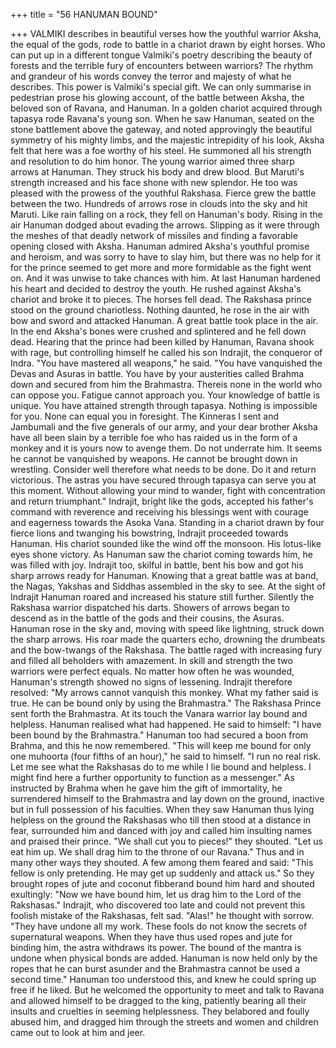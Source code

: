 +++
title = "56 HANUMAN BOUND"

+++
VALMIKI describes in beautiful verses
how the youthful warrior Aksha, the equal
of the gods, rode to battle in a chariot
drawn by eight horses.
Who can put up in a different tongue
Valmiki's poetry describing the beauty of
forests and the terrible fury of encounters
between warriors? The rhythm and
grandeur of his words convey the terror
and majesty of what he describes. This
power is Valmiki's special gift. We can
only summarise in pedestrian prose his
glowing account, of the battle between
Aksha, the beloved son of Ravana, and
Hanuman.
In a golden chariot acquired through
tapasya rode Ravana's young son. When
he saw Hanuman, seated on the stone
battlement above the gateway, and noted
approvingly the beautiful symmetry of his
mighty limbs, and the majestic intrepidity
of his look, Aksha felt that here was a foe
worthy of his steel. He summoned all his
strength and resolution to do him honor.
The young warrior aimed three sharp
arrows at Hanuman. They struck his body
and drew blood. But Maruti's strength
increased and his face shone with new
splendor. He too was pleased with the
prowess of the youthful Rakshasa.
Fierce grew the battle between the two.
Hundreds of arrows rose in clouds into the
sky and hit Maruti. Like rain falling on a
rock, they fell on Hanuman's body. Rising
in the air Hanuman dodged about evading
the arrows. Slipping as it were through the
meshes of that deadly network of missiles
and finding a favorable opening closed
with Aksha.
Hanuman admired Aksha's youthful
promise and heroism, and was sorry to
have to slay him, but there was no help for
it for the prince seemed to get more and
more formidable as the fight went on. And
it was unwise to take chances with him.
At last Hanuman hardened his heart and
decided to destroy the youth.
He rushed against Aksha's chariot and
broke it to pieces. The horses fell dead.
The Rakshasa prince stood on the ground
chariotless. Nothing daunted, he rose in
the air with bow and sword and attacked
Hanuman. A great battle took place in the
air. In the end Aksha's bones were crushed
and splintered and he fell down dead.
Hearing that the prince had been killed
by Hanuman, Ravana shook with rage, but
controlling himself he called his son
Indrajit, the conqueror of Indra.
"You have mastered all weapons," he
said. "You have vanquished the Devas and
Asuras in battle. You have by your
austerities called Brahma down and
secured from him the Brahmastra. Thereis none in the world who can oppose you.
Fatigue cannot approach you. Your
knowledge of battle is unique. You have
attained strength through tapasya. Nothing
is impossible for you. None can equal
you in foresight. The Kinneras I sent and
Jambumali and the five generals of our
army, and your dear brother Aksha have
all been slain by a terrible foe who has
raided us in the form of a monkey and it is
yours now to avenge them. Do not
underrate him. It seems he cannot be
vanquished by weapons. He cannot be
brought down in wrestling. Consider well
therefore what needs to be done. Do it and
return victorious. The astras you have
secured through tapasya can serve you at
this moment.
Without allowing your
mind to wander, fight with concentration
and return triumphant."
Indrajit, bright like the gods, accepted
his father's command with reverence and
receiving his blessings went with courage
and eagerness towards the Asoka Vana.
Standing in a chariot drawn by four
fierce lions and twanging his bowstring,
Indrajit proceeded towards Hanuman. His
chariot sounded like the wind off the
monsoon. His lotus-like eyes shone
victory.
As Hanuman saw the chariot coming
towards him, he was filled with joy.
Indrajit too, skilful in battle, bent his bow
and got his sharp arrows ready for
Hanuman. Knowing that a great battle was
at band, the Nagas, Yakshas and Siddhas
assembled in the sky to see.
At the sight of Indrajit Hanuman roared
and increased his stature still further.
Silently the Rakshasa warrior dispatched
his darts. Showers of arrows began to
descend as in the battle of the gods and
their cousins, the Asuras. Hanuman rose
in the sky and, moving with speed like
lightning, struck down the sharp arrows.
His roar made the quarters echo, drowning
the drumbeats and the bow-twangs of the
Rakshasa.
The battle raged with increasing fury
and filled all beholders with amazement.
In skill and strength the two warriors were
perfect equals. No matter how often he
was
wounded,
Hanuman's
strength
showed no signs of lessening. Indrajit
therefore resolved: "My arrows cannot
vanquish this monkey. What my father
said is true. He can be bound only by
using the Brahmastra."
The Rakshasa Prince sent forth the
Brahmastra. At its touch the Vanara
warrior lay bound and helpless. Hanuman
realised what had happened. He said to
himself: "I have been bound by the
Brahmastra." Hanuman too had secured a
boon from Brahma, and this he now
remembered.
"This will keep me bound for only one
muhoorta (four fifths of an hour)," he said
to himself. "I run no real risk. Let me see
what the Rakshasas do to me while I lie
bound and helpless. I might find here a
further opportunity to function as a
messenger."
As instructed by Brahma when he gave
him the gift of immortality, he
surrendered himself to the Brahmastra and
lay down on the ground, inactive but in
full possession of his faculties.
When they saw Hanuman thus lying
helpless on the ground the Rakshasas who
till then stood at a distance in fear,
surrounded him and danced with joy and
called him insulting names and praised
their prince.
"We shall cut you to pieces!" they
shouted. "Let us eat him up. We shall drag
him to the throne of our Ravana." Thus
and in many other ways they shouted.
A few among them feared and said:
"This fellow is only pretending. He may
get up suddenly and attack us." So they
brought ropes of jute and coconut fibberand bound him hard and shouted
exultingly: "Now we have bound him, let
us drag him to the Lord of the Rakshasas."
Indrajit, who discovered too late and
could not prevent this foolish mistake of
the Rakshasas, felt sad.
"Alas!" he thought with sorrow. "They
have undone all my work. These fools do
not know the secrets of supernatural
weapons. When they have thus used ropes
and jute for binding him, the astra
withdraws its power. The bound of the
mantra is undone when physical bonds are
added. Hanuman is now held only by the
ropes that he can burst asunder and the
Brahmastra cannot be used a second
time."
Hanuman too understood this, and
knew he could spring up free if he liked.
But he welcomed the opportunity to meet
and talk to Ravana and allowed himself to
be dragged to the king, patiently bearing
all their insults and cruelties in seeming
helplessness.
They belabored and foully
abused him, and dragged him through the
streets and women and children came out
to look at him and jeer.